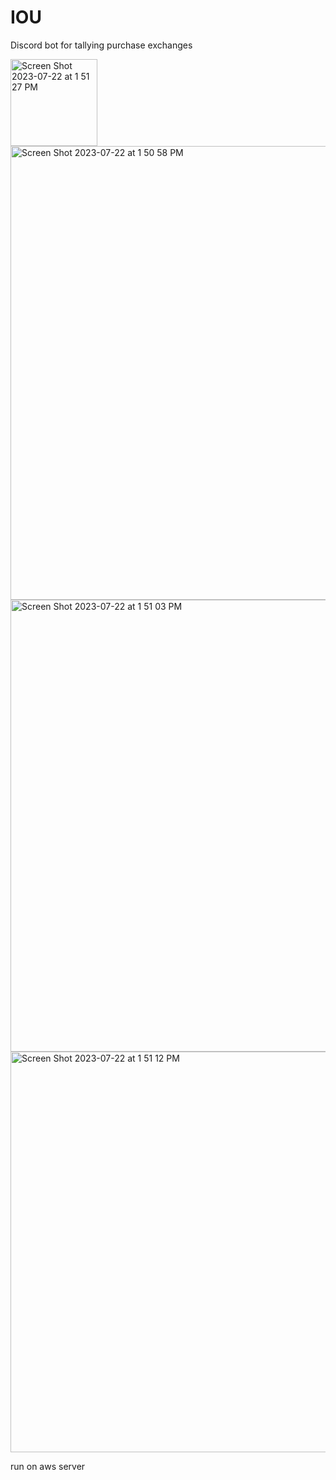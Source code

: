 # IOU
Discord bot for tallying purchase exchanges

<img width="139" alt="Screen Shot 2023-07-22 at 1 51 27 PM" src="https://github.com/eszabo12/IOU/assets/44587911/602705d3-4910-4d1a-9662-e8b4f4ce2898">

<img width="726" alt="Screen Shot 2023-07-22 at 1 50 58 PM" src="https://github.com/eszabo12/IOU/assets/44587911/f11af101-ee4d-4299-b1fe-afc2bd8d1d66">
<img width="723" alt="Screen Shot 2023-07-22 at 1 51 03 PM" src="https://github.com/eszabo12/IOU/assets/44587911/1e0da293-17af-4534-83cc-52070e3bd48e">
<img width="641" alt="Screen Shot 2023-07-22 at 1 51 12 PM" src="https://github.com/eszabo12/IOU/assets/44587911/ad4c9cb9-2260-4a8e-a117-ba4f32e6a5d8">

run on aws server
